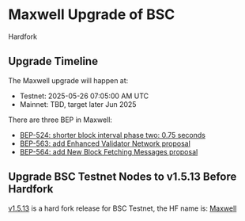 # Maxwell Upgrade of BSC

<div class="doc-announce-info">
    <span class="version-tag">Hardfork</span>
</div>

## Upgrade Timeline
The Maxwell upgrade will happen at:

- Testnet:  2025-05-26 07:05:00 AM UTC
- Mainnet:  TBD, target later Jun 2025

There are three BEP in Maxwell:

- [BEP-524: shorter block interval phase two: 0.75 seconds](https://github.com/bnb-chain/BEPs/blob/master/BEPs/BEP-524.md)
- [BEP-563: add Enhanced Validator Network proposal](https://github.com/bnb-chain/BEPs/blob/master/BEPs/BEP-563.md)
- [BEP-564: add New Block Fetching Messages proposal](https://github.com/bnb-chain/BEPs/blob/master/BEPs/BEP-564.md)

## Upgrade BSC Testnet Nodes to v1.5.13 Before Hardfork
[v1.5.13](https://github.com/bnb-chain/bsc/releases/tag/v1.5.13) is a hard fork release for BSC Testnet, the HF name is: [Maxwell](https://forum.bnbchain.org/t/bnb-chain-roadmap-mainnet/936#p-1418-h-3-maxwell-wip-10)

